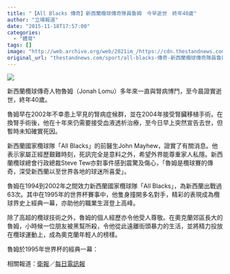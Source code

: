 ```yaml
---
title: "【All Blacks 傳奇】新西蘭欖球傳奇隊員魯姆　今早逝世　終年40歲"
author: "立場報道"
date: "2015-11-18T17:57:00"
categories:
  - "體育"
tags: []
image: "http://web.archive.org/web/2021im_/https://cdn.thestandnews.com/media/photos/cache/jonah-09_FjWjj_1200x0.png"
original_url: "thestandnews.com/sport/all-blacks-傳奇-新西蘭欖球傳奇隊員魯姆-今早逝世-終年40歲"
---
```

![](http://web.archive.org/web/2021im_/https://cdn.thestandnews.com/media/photos/cache/jonah-09_FjWjj_1200x0.png)

新西蘭欖球傳奇人物魯姆（Jonah Lomu）多年來一直與腎病博鬥，至今晨證實逝世，終年40歲。

魯姆早在2002年不幸患上罕見的腎病症候群，並在2004年接受腎臟移植手術。在換腎手術後，他在十年來仍需要接受血液透析治療，至今日早上突然宣告去世，但暫時未知確實死因。

新西蘭國家欖球隊「All Blacks」的前醫生John Mayhew，證實了有關消息。他表示家屬正經歷艱難時刻，死訊完全是意料之外，希望外界能尊重家人私隱。新西蘭欖球總會行政總裁Steve Tew亦對事件感到震驚及傷心，「魯姆是欖球賽的傳奇，深受新西蘭以至世界各地的球迷所喜愛」。

魯姆在1994到2002年之間效力新西蘭國家欖球隊「All Blacks」，為新西蘭出戰過63次。其中在1995年的世界杯賽事中，他隻身撞開多名對手，精彩的表現成為欖球界史上經典一幕，亦助他的職業生涯登上高峰。

除了高超的欖球技術之外，魯姆的個人經歷亦令他受人尊敬。在奧克蘭郊區長大的魯姆，小時候一位朋友被黑幫所殺，令他從此遠離街頭暴力的生活，並將精力投放在欖球運動上，成為奧克蘭年輕人的榜樣。

魯姆於1995年世界杯的經典一幕：

相關報道：[衛報](http://web.archive.org/web/20210628183210/http://www.theguardian.com/sport/2015/nov/18/jonah-lomu-dies-aged-40-according-to-reports)／[每日電訊報](http://web.archive.org/web/20210628183210/http://www.telegraph.co.uk/sport/rugbyunion/international/newzealand/12002268/Jonah-Lomu-dies-age-40-follow-latest-as-tributes-paid-to-New-Zealand-rugby-great-live.html)